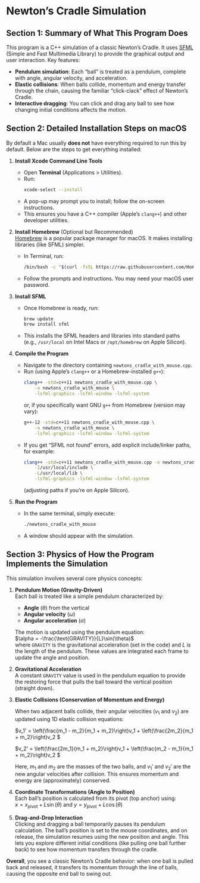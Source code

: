 # Newton’s Cradle Simulation

## Section 1: Summary of What This Program Does

This program is a C++ simulation of a classic Newton’s Cradle. It uses [SFML](https://www.sfml-dev.org/) (Simple and Fast Multimedia Library) to provide the graphical output and user interaction. Key features:

- **Pendulum simulation**: Each “ball” is treated as a pendulum, complete with angle, angular velocity, and acceleration.
- **Elastic collisions**: When balls collide, momentum and energy transfer through the chain, causing the familiar “click-clack” effect of Newton’s Cradle.
- **Interactive dragging**: You can click and drag any ball to see how changing initial conditions affects the motion.

## Section 2: Detailed Installation Steps on macOS

By default a Mac usually **does not** have everything required to run this by default. Below are the steps to get everything installed:

1. **Install Xcode Command Line Tools**  
   - Open **Terminal** (Applications > Utilities).
   - Run:
     ```bash
     xcode-select --install
     ```
   - A pop-up may prompt you to install; follow the on-screen instructions.
   - This ensures you have a C++ compiler (Apple’s `clang++`) and other developer utilities.

2. **Install Homebrew** (Optional but Recommended)  
   [Homebrew](https://brew.sh/) is a popular package manager for macOS. It makes installing libraries (like SFML) simpler.  
   - In Terminal, run:
     ```bash
     /bin/bash -c "$(curl -fsSL https://raw.githubusercontent.com/Homebrew/install/HEAD/install.sh)"
     ```
   - Follow the prompts and instructions. You may need your macOS user password.

3. **Install SFML**  
   - Once Homebrew is ready, run:
     ```bash
     brew update
     brew install sfml
     ```
   - This installs the SFML headers and libraries into standard paths (e.g., `/usr/local` on Intel Macs or `/opt/homebrew` on Apple Silicon).

4. **Compile the Program**  
   - Navigate to the directory containing `newtons_cradle_with_mouse.cpp`.
   - Run (using Apple’s `clang++` or a Homebrew-installed `g++`):
     ```bash
     clang++ -std=c++11 newtons_cradle_with_mouse.cpp \
         -o newtons_cradle_with_mouse \
         -lsfml-graphics -lsfml-window -lsfml-system
     ```
     or, if you specifically want GNU `g++` from Homebrew (version may vary):
     ```bash
     g++-12 -std=c++11 newtons_cradle_with_mouse.cpp \
         -o newtons_cradle_with_mouse \
         -lsfml-graphics -lsfml-window -lsfml-system
     ```
   - If you get “SFML not found” errors, add explicit include/linker paths, for example:
     ```bash
     clang++ -std=c++11 newtons_cradle_with_mouse.cpp -o newtons_cradle_with_mouse \
         -I/usr/local/include \
         -L/usr/local/lib \
         -lsfml-graphics -lsfml-window -lsfml-system
     ```
     (adjusting paths if you’re on Apple Silicon).

5. **Run the Program**  
   - In the same terminal, simply execute:
     ```bash
     ./newtons_cradle_with_mouse
     ```
   - A window should appear with the simulation.

## Section 3: Physics of How the Program Implements the Simulation

This simulation involves several core physics concepts:

1. **Pendulum Motion (Gravity-Driven)**  
   Each ball is treated like a simple pendulum characterized by:  
   - **Angle** ($\theta$) from the vertical  
   - **Angular velocity** ($\omega$)  
   - **Angular acceleration** ($\alpha$)  

   The motion is updated using the pendulum equation:  
   $\alpha = -\frac{\text{GRAVITY}}{L}\sin(\theta)$  
   where `GRAVITY` is the gravitational acceleration (set in the code) and $L$ is the length of the pendulum. These values are integrated each frame to update the angle and position.

2. **Gravitational Acceleration**  
   A constant `GRAVITY` value is used in the pendulum equation to provide the restoring force that pulls the ball toward the vertical position (straight down).

3. **Elastic Collisions (Conservation of Momentum and Energy)**  
   
   When two adjacent balls collide, their angular velocities ($v_1$ and $v_2$) are updated using 1D elastic collision equations:
   
   $v_1' = \left(\frac{m_1 - m_2}{m_1 + m_2}\right)v_1 + \left(\frac{2m_2}{m_1 + m_2}\right)v_2 $
   
   $v_2' = \left(\frac{2m_1}{m_1 + m_2}\right)v_1 + \left(\frac{m_2 - m_1}{m_1 + m_2}\right)v_2 $
   
   Here, $m_1$ and $m_2$ are the masses of the two balls, and $v_1'$ and $v_2'$ are the new angular velocities after collision. This ensures momentum and energy are (approximately) conserved.

4. **Coordinate Transformations (Angle to Position)**  
   Each ball’s position is calculated from its pivot (top anchor) using:  
   $x = x_{\text{pivot}} + L \sin(\theta)$ and $y = y_{\text{pivot}} + L \cos(\theta)$

5. **Drag-and-Drop Interaction**  
   Clicking and dragging a ball temporarily pauses its pendulum calculation. The ball’s position is set to the mouse coordinates, and on release, the simulation resumes using the new position and angle. This lets you explore different initial conditions (like pulling one ball further back) to see how momentum transfers through the cradle.


**Overall**, you see a classic Newton’s Cradle behavior: when one ball is pulled back and released, it transfers its momentum through the line of balls, causing the opposite end ball to swing out.
